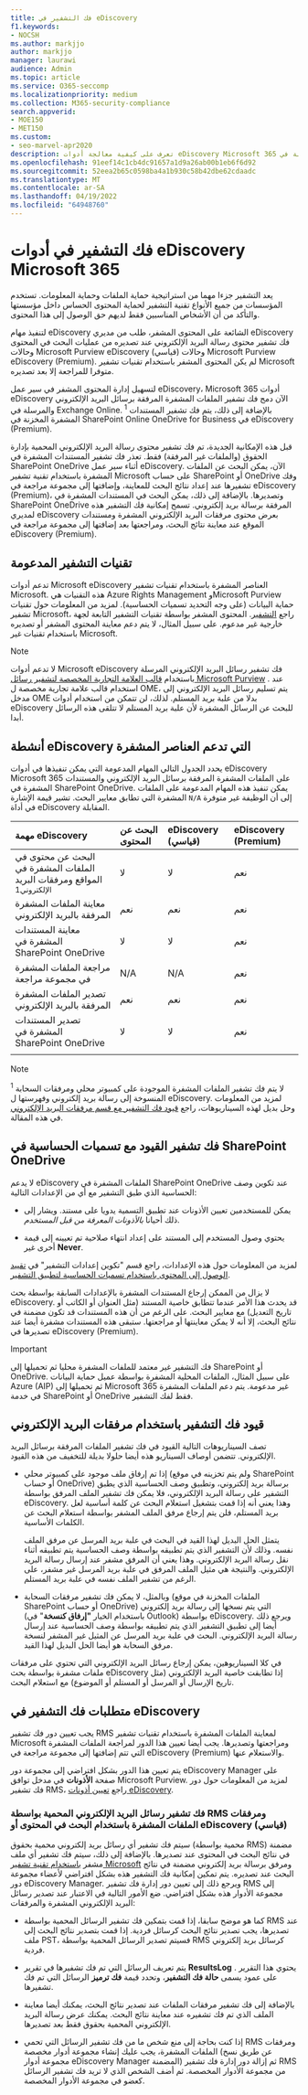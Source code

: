 ```yaml
---
title: فك التشفير في eDiscovery
f1.keywords:
- NOCSH
ms.author: markjjo
author: markjjo
manager: laurawi
audience: Admin
ms.topic: article
ms.service: O365-seccomp
ms.localizationpriority: medium
ms.collection: M365-security-compliance
search.appverid:
- MOE150
- MET150
ms.custom:
- seo-marvel-apr2020
description: تعرف على كيفية معالجة أدوات eDiscovery Microsoft 365 للمستندات المشفرة المرفقة برسائل البريد الإلكتروني والمخزنة في SharePoint Online و OneDrive for Business.
ms.openlocfilehash: 91eef14c1cb4dc91657a1d9a26ab00b1eb6f6d92
ms.sourcegitcommit: 52eea2b65c0598ba4a1b930c58b42dbe62cdaadc
ms.translationtype: MT
ms.contentlocale: ar-SA
ms.lasthandoff: 04/19/2022
ms.locfileid: "64948760"
---
```

# <a name="decryption-in-microsoft-365-ediscovery-tools"></a>فك التشفير في أدوات eDiscovery Microsoft 365

يعد التشفير جزءا مهما من استراتيجية حماية الملفات وحماية المعلومات. تستخدم المؤسسات من جميع الأنواع تقنية التشفير لحماية المحتوى الحساس داخل مؤسستها والتأكد من أن الأشخاص المناسبين فقط لديهم حق الوصول إلى هذا المحتوى.

لتنفيذ مهام eDiscovery الشائعة على المحتوى المشفر، طلب من مديري eDiscovery فك تشفير محتوى رسالة البريد الإلكتروني عند تصديره من عمليات البحث في المحتوى وحالات Microsoft Purview eDiscovery (قياسي) وحالات Microsoft Purview eDiscovery (Premium). لم يكن المحتوى المشفر باستخدام تقنيات تشفير Microsoft متوفرا للمراجعة إلا بعد تصديره.

لتسهيل إدارة المحتوى المشفر في سير عمل eDiscovery، Microsoft 365 أدوات eDiscovery الآن دمج فك تشفير الملفات المشفرة المرفقة برسائل البريد الإلكتروني والمرسلة في Exchange Online.<sup> 1</sup> بالإضافة إلى ذلك، يتم فك تشفير المستندات المشفرة المخزنة في SharePoint Online OneDrive for Business في eDiscovery (Premium).

قبل هذه الإمكانية الجديدة، تم فك تشفير محتوى رسالة البريد الإلكتروني المحمية بإدارة الحقوق (والملفات غير المرفقة) فقط. تعذر فك تشفير المستندات المشفرة في SharePoint OneDrive أثناء سير عمل eDiscovery. الآن، يمكن البحث عن الملفات المشفرة باستخدام تقنية تشفير Microsoft على حساب SharePoint أو OneDrive وفك تشفيرها عند إعداد نتائج البحث للمعاينة، وإضافتها إلى مجموعة مراجعة في eDiscovery (Premium)، وتصديرها. بالإضافة إلى ذلك، يمكن البحث في المستندات المشفرة في SharePoint OneDrive المرفقة برسالة بريد إلكتروني. تسمح إمكانية فك التشفير هذه لمديري eDiscovery بعرض محتوى مرفقات البريد الإلكتروني المشفرة ومستندات الموقع عند معاينة نتائج البحث، ومراجعتها بعد إضافتها إلى مجموعة مراجعة في eDiscovery (Premium).

## <a name="supported-encryption-technologies"></a>تقنيات التشفير المدعومة

تدعم أدوات Microsoft eDiscovery العناصر المشفرة باستخدام تقنيات تشفير Microsoft. هذه التقنيات هي Azure Rights Management وMicrosoft Purview حماية البيانات (على وجه التحديد تسميات الحساسية). لمزيد من المعلومات حول تقنيات تشفير Microsoft، راجع [التشفير](encryption.md). المحتوى المشفر بواسطة تقنيات التشفير التابعة لجهة خارجية غير مدعوم. على سبيل المثال، لا يتم دعم معاينة المحتوى المشفر أو تصديره باستخدام تقنيات غير Microsoft.

> [!NOTE]
> لا تدعم أدوات Microsoft eDiscovery فك تشفير رسائل البريد الإلكتروني المرسلة باستخدام [قالب العلامة التجارية المخصصة لتشفير رسائل Microsoft Purview](add-your-organization-brand-to-encrypted-messages.md) . عند استخدام قالب علامة تجارية مخصصة ل OME، يتم تسليم رسائل البريد الإلكتروني إلى مدخل OME بدلا من علبة بريد المستلم. لذلك، لن تتمكن من استخدام أدوات eDiscovery للبحث عن الرسائل المشفرة لأن علبة بريد المستلم لا تتلقى هذه الرسائل أبدا.

## <a name="ediscovery-activities-that-support-encrypted-items"></a>أنشطة eDiscovery التي تدعم العناصر المشفرة

يحدد الجدول التالي المهام المدعومة التي يمكن تنفيذها في أدوات eDiscovery Microsoft 365 على الملفات المشفرة المرفقة برسائل البريد الإلكتروني والمستندات المشفرة في SharePoint OneDrive. يمكن تنفيذ هذه المهام المدعومة على الملفات المشفرة التي تطابق معايير البحث. تشير قيمة الإشارة `N/A` إلى أن الوظيفة غير متوفرة في أداة eDiscovery المقابلة.

|مهمة eDiscovery  |البحث عن المحتوى  |eDiscovery (قياسي)  |eDiscovery (Premium)  |
|:---------|:---------|:---------|:---------|
|البحث عن محتوى في الملفات المشفرة في المواقع ومرفقات البريد <sup>الإلكتروني1</sup>     |لا      |لا      |نعم      |
|معاينة الملفات المشفرة المرفقة بالبريد الإلكتروني     |نعم      |نعم     |نعم       |
|معاينة المستندات المشفرة في SharePoint OneDrive|لا      |لا    |نعم       |
|مراجعة الملفات المشفرة في مجموعة مراجعة    |N/A      |N/A        | نعم        |
|تصدير الملفات المشفرة المرفقة بالبريد الإلكتروني    |نعم       |نعم  |نعم    |
|تصدير المستندات المشفرة في SharePoint OneDrive    |لا       |لا  |نعم    |
|||||

> [!NOTE]
> <sup>1</sup> لا يتم فك تشفير الملفات المشفرة الموجودة على كمبيوتر محلي ومرفقات السحابة المنسوخة إلى رسالة بريد إلكتروني وفهرستها ل eDiscovery. لمزيد من المعلومات وحل بديل لهذه السيناريوهات، راجع [قيود فك التشفير مع قسم مرفقات البريد الإلكتروني](#decryption-limitations-with-email-attachments) في هذه المقالة.

## <a name="decryption-limitations-with-sensitivity-labels-in-sharepoint-and-onedrive"></a>فك تشفير القيود مع تسميات الحساسية في SharePoint OneDrive

لا يدعم eDiscovery الملفات المشفرة في SharePoint OneDrive عند تكوين وصف الحساسية الذي طبق التشفير مع أي من الإعدادات التالية:

- يمكن للمستخدمين تعيين الأذونات عند تطبيق التسمية يدويا على مستند. ويشار إلى ذلك أحيانا *بالأذونات المعرفة من قبل المستخدم*.

- يحتوي وصول المستخدم إلى المستند على إعداد انتهاء صلاحية تم تعيينه إلى قيمة أخرى غير **Never**.

لمزيد من المعلومات حول هذه الإعدادات، راجع قسم "تكوين إعدادات التشفير" في [تقييد الوصول إلى المحتوى باستخدام تسميات الحساسية لتطبيق التشفير](encryption-sensitivity-labels.md#configure-encryption-settings).

لا يزال من الممكن إرجاع المستندات المشفرة بالإعدادات السابقة بواسطة بحث eDiscovery. قد يحدث هذا الأمر عندما تتطابق خاصية المستند (مثل العنوان أو الكاتب أو تاريخ التعديل) مع معايير البحث. على الرغم من أن هذه المستندات قد تكون مضمنة في نتائج البحث، إلا أنه لا يمكن معاينتها أو مراجعتها. ستبقى هذه المستندات مشفرة أيضا عند تصديرها في eDiscovery (Premium).

> [!IMPORTANT]
> فك التشفير غير معتمد للملفات المشفرة محليا ثم تحميلها إلى SharePoint أو OneDrive. على سبيل المثال، الملفات المحلية المشفرة بواسطة عميل حماية البيانات Azure (AIP) ثم تحميلها إلى Microsoft 365 غير مدعومة. يتم دعم الملفات المشفرة في خدمة SharePoint أو OneDrive فقط لفك التشفير.

## <a name="decryption-limitations-with-email-attachments"></a>قيود فك التشفير باستخدام مرفقات البريد الإلكتروني

تصف السيناريوهات التالية القيود في فك تشفير الملفات المرفقة برسائل البريد الإلكتروني. تتضمن أوصاف السيناريو هذه أيضا حلولا بديلة للتخفيف من هذه القيود.

- إذا تم إرفاق ملف موجود على كمبيوتر محلي (ولم يتم تخزينه في موقع SharePoint أو حساب OneDrive) برسالة بريد إلكتروني، وتطبيق وصف الحساسية الذي يطبق التشفير على رسالة البريد الإلكتروني، فلا يمكن فك تشفير الملف المرفق بواسطة eDiscovery. وهذا يعني أنه إذا قمت بتشغيل استعلام البحث عن كلمة أساسية لعل بريد المستلم، فلن يتم إرجاع مرفق الملف المشفر بواسطة استعلام البحث عن الكلمات الأساسية.

  يتمثل الحل البديل لهذا القيد في البحث في علبة بريد المرسل عن مرفق الملف نفسه. وذلك لأن التشفير الذي يتم تطبيقه بواسطة وصف الحساسية يتم تطبيقه أثناء نقل رسالة البريد الإلكتروني. وهذا يعني أن المرفق مشفر عند إرسال رسالة البريد الإلكتروني. والنتيجة هي مثيل الملف المرفق في علبة بريد المرسل غير مشفر، على الرغم من تشفير الملف نفسه في علبة بريد المستلم.

- وبالمثل، لا يمكن فك تشفير مرفقات السحابة (الملفات المخزنة في موقع SharePoint أو حساب OneDrive) التي يتم نسخها إلى رسالة بريد إلكتروني (باستخدام الخيار **"إرفاق كنسخة**" في Outlook) بواسطة eDiscovery. ويرجع ذلك أيضا إلى تطبيق التشفير الذي يتم تطبيقه بواسطة وصف الحساسية عند إرسال رسالة البريد الإلكتروني. البحث في علبة بريد المرسل عن المثيل غير المشفر لنسخة مرفق السحابة هو أيضا الحل البديل لهذا القيد.

في كلا السيناريوهين، يمكن إرجاع رسائل البريد الإلكتروني التي تحتوي على مرفقات ملفات مشفرة بواسطة بحث eDiscovery إذا تطابقت خاصية البريد الإلكتروني (مثل تاريخ الإرسال أو المرسل أو المستلم أو الموضوع) مع استعلام البحث.

## <a name="requirements-for-decryption-in-ediscovery"></a>متطلبات فك التشفير في eDiscovery

يجب تعيين دور فك تشفير RMS لمعاينة الملفات المشفرة باستخدام تقنيات تشفير Microsoft ومراجعتها وتصديرها. يجب أيضا تعيين هذا الدور لمراجعة الملفات المشفرة التي تتم إضافتها إلى مجموعة مراجعة في eDiscovery (Premium) والاستعلام عنها.

يتم تعيين هذا الدور بشكل افتراضي إلى مجموعة دور eDiscovery Manager على صفحة **الأذونات** في مدخل توافق Microsoft Purview. لمزيد من المعلومات حول دور فك تشفير RMS، راجع [تعيين أذونات eDiscovery](assign-ediscovery-permissions.md#rms-decrypt).

### <a name="decrypting-rms-protected-email-messages-and-encrypted-file-attachments-using-content-search-or-ediscovery-standard"></a>فك تشفير رسائل البريد الإلكتروني المحمية بواسطة RMS ومرفقات الملفات المشفرة باستخدام البحث في المحتوى أو eDiscovery (قياسي)

سيتم فك تشفير أي رسائل بريد إلكتروني محمية بحقوق (محمية بواسطة RMS) مضمنة في نتائج البحث في المحتوى عند تصديرها. بالإضافة إلى ذلك، سيتم فك تشفير أي ملف مشفر [باستخدام تقنية تشفير Microsoft](encryption.md) ومرفق برسالة بريد إلكتروني مضمنة في نتائج البحث عند تصديره. يتم تمكين إمكانية فك التشفير هذه بشكل افتراضي لأعضاء مجموعة دور eDiscovery Manager. ويرجع ذلك إلى تعيين دور إدارة فك تشفير RMS إلى مجموعة الأدوار هذه بشكل افتراضي. ضع الأمور التالية في الاعتبار عند تصدير رسائل البريد الإلكتروني المشفرة والمرفقات:
  
- كما هو موضح سابقا، إذا قمت بتمكين فك تشفير الرسائل المحمية بواسطة RMS عند تصديرها، يجب تصدير نتائج البحث كرسائل فردية. إذا قمت بتصدير نتائج البحث إلى ملف PST، فسيتم تصدير الرسائل المحمية بواسطة RMS كرسائل بريد إلكتروني فردية.

- يتم تعريف الرسائل التي تم فك تشفيرها في تقرير **ResultsLog** . يحتوي هذا التقرير على عمود يسمى **حالة فك التشفير**، وتحدد قيمة **فك ترميز** الرسائل التي تم فك تشفيرها.

- بالإضافة إلى فك تشفير مرفقات الملفات عند تصدير نتائج البحث، يمكنك أيضا معاينة الملف الذي تم فك تشفيره عند معاينة نتائج البحث. يمكنك عرض رسالة البريد الإلكتروني المحمية بحقوق فقط بعد تصديرها.

- إذا كنت بحاجة إلى منع شخص ما من فك تشفير الرسائل التي تحمي RMS ومرفقات الملفات المشفرة، يجب عليك إنشاء مجموعة أدوار مخصصة (عن طريق نسخ مجموعة أدوار eDiscovery Manager المضمنة) ثم إزالة دور إدارة فك تشفير RMS من مجموعة الأدوار المخصصة. ثم أضف الشخص الذي لا تريد فك تشفير الرسائل كعضو في مجموعة الأدوار المخصصة.

